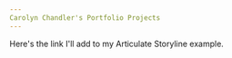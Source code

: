 ```yaml
---
Carolyn Chandler's Portfolio Projects
---
```


Here's the link I'll add to my Articulate Storyline example. 
